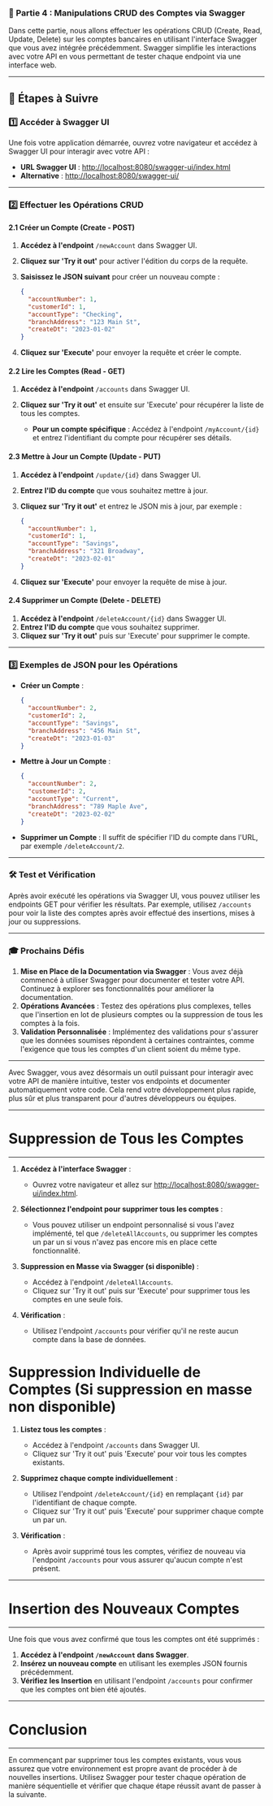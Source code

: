


### 🏁 Partie 4 : Manipulations CRUD des Comptes via Swagger

Dans cette partie, nous allons effectuer les opérations CRUD (Create, Read, Update, Delete) sur les comptes bancaires en utilisant l'interface Swagger que vous avez intégrée précédemment. Swagger simplifie les interactions avec votre API en vous permettant de tester chaque endpoint via une interface web.

---

## 🚀 Étapes à Suivre

### 1️⃣ Accéder à Swagger UI

Une fois votre application démarrée, ouvrez votre navigateur et accédez à Swagger UI pour interagir avec votre API :

- **URL Swagger UI** : [http://localhost:8080/swagger-ui/index.html](http://localhost:8080/swagger-ui/index.html)
- **Alternative** : [http://localhost:8080/swagger-ui/](http://localhost:8080/swagger-ui/)

---

### 2️⃣ Effectuer les Opérations CRUD

#### 2.1 **Créer un Compte (Create - POST)**

1. **Accédez à l'endpoint** `/newAccount` dans Swagger UI.
2. **Cliquez sur 'Try it out'** pour activer l'édition du corps de la requête.
3. **Saisissez le JSON suivant** pour créer un nouveau compte :

   ```json
   {
     "accountNumber": 1,
     "customerId": 1,
     "accountType": "Checking",
     "branchAddress": "123 Main St",
     "createDt": "2023-01-02"
   }
   ```

4. **Cliquez sur 'Execute'** pour envoyer la requête et créer le compte.

#### 2.2 **Lire les Comptes (Read - GET)**

1. **Accédez à l'endpoint** `/accounts` dans Swagger UI.
2. **Cliquez sur 'Try it out'** et ensuite sur 'Execute' pour récupérer la liste de tous les comptes.

   - **Pour un compte spécifique** : Accédez à l'endpoint `/myAccount/{id}` et entrez l'identifiant du compte pour récupérer ses détails.

#### 2.3 **Mettre à Jour un Compte (Update - PUT)**

1. **Accédez à l'endpoint** `/update/{id}` dans Swagger UI.
2. **Entrez l'ID du compte** que vous souhaitez mettre à jour.
3. **Cliquez sur 'Try it out'** et entrez le JSON mis à jour, par exemple :

   ```json
   {
     "accountNumber": 1,
     "customerId": 1,
     "accountType": "Savings",
     "branchAddress": "321 Broadway",
     "createDt": "2023-02-01"
   }
   ```

4. **Cliquez sur 'Execute'** pour envoyer la requête de mise à jour.

#### 2.4 **Supprimer un Compte (Delete - DELETE)**

1. **Accédez à l'endpoint** `/deleteAccount/{id}` dans Swagger UI.
2. **Entrez l'ID du compte** que vous souhaitez supprimer.
3. **Cliquez sur 'Try it out'** puis sur 'Execute' pour supprimer le compte.

---

### 3️⃣ Exemples de JSON pour les Opérations

- **Créer un Compte** :
  ```json
  {
    "accountNumber": 2,
    "customerId": 2,
    "accountType": "Savings",
    "branchAddress": "456 Main St",
    "createDt": "2023-01-03"
  }
  ```

- **Mettre à Jour un Compte** :
  ```json
  {
    "accountNumber": 2,
    "customerId": 2,
    "accountType": "Current",
    "branchAddress": "789 Maple Ave",
    "createDt": "2023-02-02"
  }
  ```

- **Supprimer un Compte** : Il suffit de spécifier l'ID du compte dans l'URL, par exemple `/deleteAccount/2`.

---

### 🛠️ Test et Vérification

Après avoir exécuté les opérations via Swagger UI, vous pouvez utiliser les endpoints GET pour vérifier les résultats. Par exemple, utilisez `/accounts` pour voir la liste des comptes après avoir effectué des insertions, mises à jour ou suppressions.

---

### 🎓 Prochains Défis

1. **Mise en Place de la Documentation via Swagger** : Vous avez déjà commencé à utiliser Swagger pour documenter et tester votre API. Continuez à explorer ses fonctionnalités pour améliorer la documentation.
2. **Opérations Avancées** : Testez des opérations plus complexes, telles que l'insertion en lot de plusieurs comptes ou la suppression de tous les comptes à la fois.
3. **Validation Personnalisée** : Implémentez des validations pour s'assurer que les données soumises répondent à certaines contraintes, comme l'exigence que tous les comptes d'un client soient du même type.

---

Avec Swagger, vous avez désormais un outil puissant pour interagir avec votre API de manière intuitive, tester vos endpoints et documenter automatiquement votre code. Cela rend votre développement plus rapide, plus sûr et plus transparent pour d'autres développeurs ou équipes.



----

# Suppression de Tous les Comptes

----

1. **Accédez à l'interface Swagger** :
   - Ouvrez votre navigateur et allez sur [http://localhost:8080/swagger-ui/index.html](http://localhost:8080/swagger-ui/index.html).

2. **Sélectionnez l'endpoint pour supprimer tous les comptes** :
   - Vous pouvez utiliser un endpoint personnalisé si vous l'avez implémenté, tel que `/deleteAllAccounts`, ou supprimer les comptes un par un si vous n'avez pas encore mis en place cette fonctionnalité.

3. **Suppression en Masse via Swagger (si disponible)** :
   - Accédez à l'endpoint `/deleteAllAccounts`.
   - Cliquez sur 'Try it out' puis sur 'Execute' pour supprimer tous les comptes en une seule fois.

4. **Vérification** :
   - Utilisez l'endpoint `/accounts` pour vérifier qu'il ne reste aucun compte dans la base de données.

# Suppression Individuelle de Comptes (Si suppression en masse non disponible)

1. **Listez tous les comptes** :
   - Accédez à l'endpoint `/accounts` dans Swagger UI.
   - Cliquez sur 'Try it out' puis 'Execute' pour voir tous les comptes existants.

2. **Supprimez chaque compte individuellement** :
   - Utilisez l'endpoint `/deleteAccount/{id}` en remplaçant `{id}` par l'identifiant de chaque compte.
   - Cliquez sur 'Try it out' puis 'Execute' pour supprimer chaque compte un par un.

3. **Vérification** :
   - Après avoir supprimé tous les comptes, vérifiez de nouveau via l'endpoint `/accounts` pour vous assurer qu'aucun compte n'est présent.

----
# Insertion des Nouveaux Comptes
----

Une fois que vous avez confirmé que tous les comptes ont été supprimés :

1. **Accédez à l'endpoint `/newAccount` dans Swagger**.
2. **Insérez un nouveau compte** en utilisant les exemples JSON fournis précédemment.
3. **Vérifiez les Insertion** en utilisant l'endpoint `/accounts` pour confirmer que les comptes ont bien été ajoutés.

----
# Conclusion
----

En commençant par supprimer tous les comptes existants, vous vous assurez que votre environnement est propre avant de procéder à de nouvelles insertions. Utilisez Swagger pour tester chaque opération de manière séquentielle et vérifier que chaque étape réussit avant de passer à la suivante.




